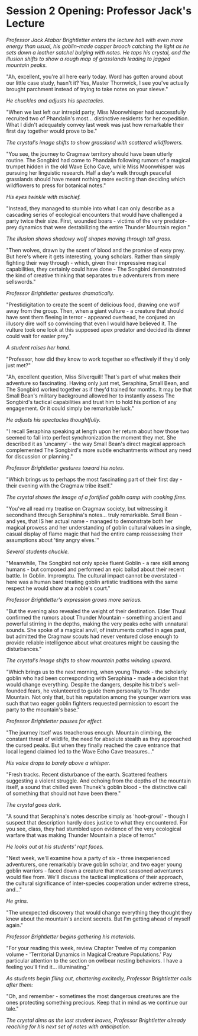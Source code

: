 # Session 2 Opening: Professor Jack's Lecture

*Professor Jack Atabar Brightletter enters the lecture hall with even more energy than usual, his goblin-made copper brooch catching the light as he sets down a leather satchel bulging with notes. He taps his crystal, and the illusion shifts to show a rough map of grasslands leading to jagged mountain peaks.*

"Ah, excellent, you're all here early today. Word has gotten around about our little case study, hasn't it? Yes, Master Thornwick, I see you've actually brought parchment instead of trying to take notes on your sleeve."

*He chuckles and adjusts his spectacles.*

"When we last left our intrepid party, Miss Moonwhisper had successfully recruited two of Phandalin's most... distinctive residents for her expedition. What I didn't adequately convey last week was just how remarkable their first day together would prove to be."

*The crystal's image shifts to show grassland with scattered wildflowers.*

"You see, the journey to Cragmaw territory should have been utterly routine. The Songbird had come to Phandalin following rumors of a magical trumpet hidden in the old Wave Echo Cave, while Miss Moonwhisper was pursuing her linguistic research. Half a day's walk through peaceful grasslands should have meant nothing more exciting than deciding which wildflowers to press for botanical notes."

*His eyes twinkle with mischief.*

"Instead, they managed to stumble into what I can only describe as a cascading series of ecological encounters that would have challenged a party twice their size. First, wounded boars - victims of the very predator-prey dynamics that were destabilizing the entire Thunder Mountain region."

*The illusion shows shadowy wolf shapes moving through tall grass.*

"Then wolves, drawn by the scent of blood and the promise of easy prey. But here's where it gets interesting, young scholars. Rather than simply fighting their way through - which, given their impressive magical capabilities, they certainly could have done - The Songbird demonstrated the kind of creative thinking that separates true adventurers from mere sellswords."

*Professor Brightletter gestures dramatically.*

"Prestidigitation to create the scent of delicious food, drawing one wolf away from the group. Then, when a giant vulture - a creature that should have sent them fleeing in terror - appeared overhead, he conjured an illusory dire wolf so convincing that even I would have believed it. The vulture took one look at this supposed apex predator and decided its dinner could wait for easier prey."

*A student raises her hand.*

"Professor, how did they know to work together so effectively if they'd only just met?"

"Ah, excellent question, Miss Silverquill! That's part of what makes their adventure so fascinating. Having only just met, Seraphina, Small Bean, and The Songbird worked together as if they'd trained for months. It may be that Small Bean's military background allowed her to instantly assess The Songbird's tactical capabilities and trust him to hold his portion of any engagement. Or it could simply be remarkable luck."

*He adjusts his spectacles thoughtfully.*

"I recall Seraphina speaking at length upon her return about how those two seemed to fall into perfect synchronization the moment they met. She described it as 'uncanny' - the way Small Bean's direct magical approach complemented The Songbird's more subtle enchantments without any need for discussion or planning."

*Professor Brightletter gestures toward his notes.*

"Which brings us to perhaps the most fascinating part of their first day - their evening with the Cragmaw tribe itself."

*The crystal shows the image of a fortified goblin camp with cooking fires.*

"You've all read my treatise on Cragmaw society, but witnessing it secondhand through Seraphina's notes... truly remarkable. Small Bean - and yes, that IS her actual name - managed to demonstrate both her magical prowess and her understanding of goblin cultural values in a single, casual display of flame magic that had the entire camp reassessing their assumptions about 'tiny angry elves.'"

*Several students chuckle.*

"Meanwhile, The Songbird not only spoke fluent Goblin - a rare skill among humans - but composed and performed an epic ballad about their recent battle. In Goblin. Impromptu. The cultural impact cannot be overstated - here was a human bard treating goblin artistic traditions with the same respect he would show at a noble's court."

*Professor Brightletter's expression grows more serious.*

"But the evening also revealed the weight of their destination. Elder Thuul confirmed the rumors about Thunder Mountain - something ancient and powerful stirring in the depths, making the very peaks echo with unnatural sounds. She spoke of a magical anvil, of instruments crafted in ages past, but admitted the Cragmaw scouts had never ventured close enough to provide reliable intelligence about what creatures might be causing the disturbances."

*The crystal's image shifts to show mountain paths winding upward.*

"Which brings us to the next morning, when young Thunek - the scholarly goblin who had been corresponding with Seraphina - made a decision that would change everything. Despite the dangers, despite his tribe's well-founded fears, he volunteered to guide them personally to Thunder Mountain. Not only that, but his reputation among the younger warriors was such that two eager goblin fighters requested permission to escort the party to the mountain's base."

*Professor Brightletter pauses for effect.*

"The journey itself was treacherous enough. Mountain climbing, the constant threat of wildlife, the need for absolute stealth as they approached the cursed peaks. But when they finally reached the cave entrance that local legend claimed led to the Wave Echo Cave treasures..."

*His voice drops to barely above a whisper.*

"Fresh tracks. Recent disturbance of the earth. Scattered feathers suggesting a violent struggle. And echoing from the depths of the mountain itself, a sound that chilled even Thunek's goblin blood - the distinctive call of something that should not have been there."

*The crystal goes dark.*

"A sound that Seraphina's notes describe simply as 'hoot-growl' - though I suspect that description hardly does justice to what they encountered. For you see, class, they had stumbled upon evidence of the very ecological warfare that was making Thunder Mountain a place of terror."

*He looks out at his students' rapt faces.*

"Next week, we'll examine how a party of six - three inexperienced adventurers, one remarkably brave goblin scholar, and two eager young goblin warriors - faced down a creature that most seasoned adventurers would flee from. We'll discuss the tactical implications of their approach, the cultural significance of inter-species cooperation under extreme stress, and..."

*He grins.*

"The unexpected discovery that would change everything they thought they knew about the mountain's ancient secrets. But I'm getting ahead of myself again."

*Professor Brightletter begins gathering his materials.*

"For your reading this week, review Chapter Twelve of my companion volume - 'Territorial Dynamics in Magical Creature Populations.' Pay particular attention to the section on owlbear nesting behaviors. I have a feeling you'll find it... illuminating."

*As students begin filing out, chattering excitedly, Professor Brightletter calls after them:*

"Oh, and remember - sometimes the most dangerous creatures are the ones protecting something precious. Keep that in mind as we continue our tale."

*The crystal dims as the last student leaves, Professor Brightletter already reaching for his next set of notes with anticipation.*